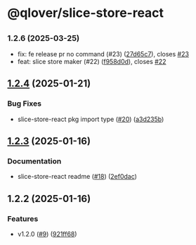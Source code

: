 # @qlover/slice-store-react

## <small>1.2.6 (2025-03-25)</small>

* fix: fe release pr no command (#23) ([27d65c7](https://github.com/qlover/slice-store/commit/27d65c7)), closes [#23](https://github.com/qlover/slice-store/issues/23)
* feat: slice store maker (#22) ([f958d0d](https://github.com/qlover/slice-store/commit/f958d0d)), closes [#22](https://github.com/qlover/slice-store/issues/22)

## [1.2.4](https://github.com/qlover/slice-store/compare/slice-store-react-v1.2.3...slice-store-react-v1.2.4) (2025-01-21)


### Bug Fixes

* slice-store-react pkg import type ([#20](https://github.com/qlover/slice-store/issues/20)) ([a3d235b](https://github.com/qlover/slice-store/commit/a3d235b5e881c5ad563678ca10995302b949395f))

## [1.2.3](https://github.com/qlover/slice-store/compare/slice-store-react-v1.2.2...slice-store-react-v1.2.3) (2025-01-16)


### Documentation

* slice-store-react readme ([#18](https://github.com/qlover/slice-store/issues/18)) ([2ef0dac](https://github.com/qlover/slice-store/commit/2ef0dac44ceff9578187ca2a0802829d7af929da))

## 1.2.2 (2025-01-16)


### Features

* v1.2.0 ([#9](https://github.com/qlover/slice-store/issues/9)) ([921ff68](https://github.com/qlover/slice-store/commit/921ff686596699a9ff5194a6dc7bff878a690938))
